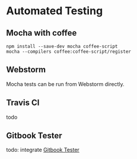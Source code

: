 # Automated Testing

## Mocha with coffee
    npm install --save-dev mocha coffee-script
    mocha --compilers coffee:coffee-script/register

## Webstorm

Mocha tests can be run from Webstorm directly.   


## Travis CI

todo


## Gitbook Tester

todo: integrate [Gitbook Tester](https://github.com/todvora/gitbook-tester)